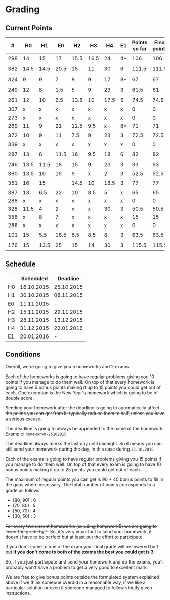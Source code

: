 # Grading

## Current Points

|   #   |  H0  |  H1  |  E0  |  H2  |  H3  |  H4  |  E1  | Points so far | Final points | Bonus | Final grade |
|-------|------|------|------|------|------|------|------|---------------|--------------|-------|-------------|
|  298  |  14  | 15   | 17   | 15.5 | 16.5 | 24   |  4*  | 106           | 106          | :star:| 6           |
|  382  | 14.5 | 14.5 | 20.5 | 15   | 11   | 30   |  6   | 111.5         | 111.5        | :star:| 6           |
|  324  |  9   | 9    | 7    | 8    | 9    | 17   |  8*  | 67            | 67           | :+1:  | 5            |
|  249  |  12  | 8    | 1.5  | 5    | 9    | 23   |  3   | 61.5          | 61           | :+1:  | 4            |
|  261  |  12  | 10   | 6.5  | 13.5 | 10   | 17.5 |  5   | 74.5          | 74.5         | :+1:  | 5 + 1       |
|  307  |  x   | x    | x    | x    | x    | x    |  x   | 0             | 0            |       | 2           |
|  273  |  x   | x    | x    | x    | x    | x    |  x   | 0             | 0            |       | 2           |
|  269  |  11  | 9    | 21   | 12.5 | 9.5  | x    |  8*  | 71            | 71           |       | 5           |
|  372  |  10  | 9    | 11   | 7.5  | 9    | 23   |  3   | 72.5          | 72.5         | :+1:  | 5 + 1       |
|  339  |  x   | x    | x    | x    | x    | x    |  x   | 0             | 0            |       | 2           |
|  287  |  13  | 8    | 11.5 | 16   | 9.5  | 18   |  6   | 82            | 82           | :+1:  | 6           |
|  246  | 13.5 | 11.5 | 18   | 15   | 9    | 23   |  3   | 93            | 93           | :+1:  | 6            |
|  360  | 13.5 | 10   | 15   | 9    | x    | 2    |  3   | 52.5          | 52.5         |       | 4           |
|  351  |  16  | 15   |      | 14.5 | 10   | 18.5 |  3   | 77            | 77           | :+1:  | 5 + 1       |
|  387  |  13  | 6.5  | 22   | 10   | 8.5  | 5    |  x   | 65            | 65           |       | 4            |
|  288  |  x   | x    | x    | x    | x    | x    |  x   | 0             | 0            |       | 2           |
|  328  | 11.5 | 4    | 2    | x    | x    | 30   |  3   | 50.5          | 50.5         |       | 4           |
|  356  |  x   | 8    | 7    | x    | x    | x    |  x   | 15            | 15           |       | 2           |
|  286  |  x   | x    | x    | x    | x    | x    |  x   | 0             | 0            |       | 2           |
|  101  |  15  | 5.5  | 16.5 | 6.5  | 8.5  | 8    |  3   | 63.5          | 63.5         | :+1:  | 4 + 1       |
|  176  |  15  | 13.5 | 25   | 15   | 14   | 30   |  3   | 115.5         | 115.5        | :star:| 6           |

## Schedule

|    | Scheduled  | Deadline   |
|----|------------|------------|
| H0 | 16.10.2015 | 25.10.2015 |
| H1 | 30.10.2015 | 08.11.2015 |
| E0 |        11.11.2015   | - |
| H2 | 15.11.2015 | 29.11.2015 |
| H3 | 28.11.2015 | 13.12.2015 |
| H4 | 31.12.2015 | 22.01.2016 |
| E1 |        20.01.2016   | - |

## Conditions

Overall, we're going to give you 5 homeworks and 2 exams

Each of the homeworks is going to have regular problems
giving you 10 points if you manage to do them well.
On top of that every homework is going to have 5 bonus
points making it up to 15 points you could get out of
each.
One exception is the New Year's homework which is going
to be of double score.

~~Sending your homework after the deadline is going to
automatically affect the points you can get from it:
typically reduce them to half, unless you have a serious
excuse.~~

The deadline is going to always be appended to the name of 
the homework.
Example: `homework0-25102015`

The deadline always marks the last day until midnight. So
it means you can still send your homework during the day,
in this case during `25.10.2015`

Each of the exams is going to have regular problems
giving you 15 points if you manage to do them well.
On top of that every exam is going to have 10 bonus
points making it up to 25 points you could get out of
each.

The maximum of regular points you can get is 90 + 40 
bonus points to fill in the gaps where necessary. The 
total number of points corresponds to a grade as follows:
- [80, 90] : 6
- [70, 80) : 5
- [50, 70) : 4 
- [30, 50) : 3

~~For every two unsent homeworks (exluding homework0) we are
going to lower the grade by 1.~~ So, it's very important to
send your homework, it doesn't have to be perfect but at
least put the effort to participate.

If you don't come to one of the exam your final grade will
be lowered by 1 but **if you don't come to both of the exams
the best you could get is 3**.

So, if you just participate and send your homework and do 
the exams, you'll probably won't have a problem to get a
very good to excellent mark.

We are free to give bonus points outside the formulated
system explained above if we think someone overdid in a
reasonable way, if we like a particular solution or even 
if someone managed to follow strictly given instructions.

